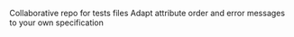 Collaborative repo for tests files
Adapt attribute order and error messages to your own specification